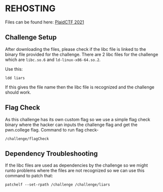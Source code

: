 # REHOSTING

Files can be found here: [PlaidCTF 2021](https://github.com/sajjadium/ctf-archives/tree/main/ctfs/PlaidCTF/2021/pwn/Liars_and_Cheats)

## Challenge Setup
After downloading the files, please check if the libc file is linked to the binary file provided for the challenge. There are 2 libc files for the challenge which are `libc.so.6` and `ld-linux-x86-64.so.2`.

Use this:
```
ldd liars
```

If this gives the file name then the libc file is recognized and the challenge should work.

## Flag Check
As this challenge has its own custom flag so we use a simple flag check binary where the hacker can inputs the challenge flag and get the pwn.college flag.
Command to run flag check-
```
/challenge/flagCheck
```

## Dependency Troubleshooting
If the libc files are used as dependencies by the challenge so we might runto problems where the files are not recognized so we can use this command to patch that:
```
patchelf --set-rpath /challenge /challenge/liars
```